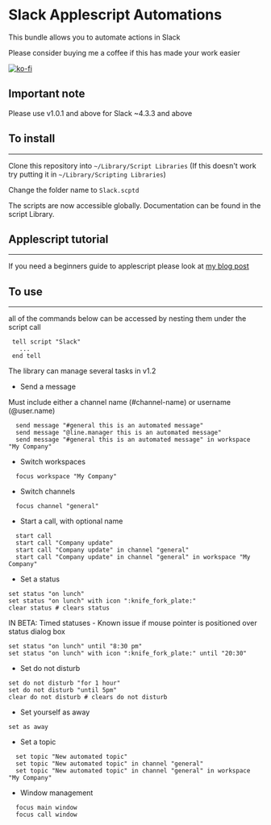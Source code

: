 # Slack Applescript Automations

This bundle allows you to automate actions in Slack

Please consider buying me a coffee if this has made your work easier

[![ko-fi](https://www.ko-fi.com/img/githubbutton_sm.svg)](https://ko-fi.com/C0C31L438)

## Important note

Please use v1.0.1 and above for Slack ~4.3.3 and above

## To install
---
Clone this repository into `~/Library/Script Libraries` (If this doesn't work try putting it in `~/Library/Scripting Libraries`)

Change the folder name to `Slack.scptd`

The scripts are now accessible globally. Documentation can be found in the script Library.

## Applescript tutorial
---

If you need a beginners guide to applescript please look at [my blog post](https://www.samknight.co.uk/2018/12/13/automating-slack-with-applescript.html)

## To use
---

all of the commands below can be accessed by nesting them under the script call

```
 tell script "Slack"
   ...
 end tell
```

The library can manage several tasks in v1.2

- Send a message

Must include either a channel name (#channel-name) or username (@user.name)
```
  send message "#general this is an automated message"
  send message "@line.manager this is an automated message"
  send message "#general this is an automated message" in workspace "My Company"
```

- Switch workspaces
```
  focus workspace "My Company"
```
- Switch channels
```
  focus channel "general"
```

- Start a call, with optional name
```
  start call
  start call "Company update"
  start call "Company update" in channel "general"
  start call "Company update" in channel "general" in workspace "My Company"
```
- Set a status
```
set status "on lunch"
set status "on lunch" with icon ":knife_fork_plate:"
clear status # clears status 

```
IN BETA: Timed statuses - Known issue if mouse pointer is positioned over status dialog box
```
set status "on lunch" until "8:30 pm"
set status "on lunch" with icon ":knife_fork_plate:" until "20:30"
```

- Set do not disturb
```
set do not disturb "for 1 hour"
set do not disturb "until 5pm"
clear do not disturb # clears do not disturb 
```

- Set yourself as away
```
set as away
```

- Set a topic
```
  set topic "New automated topic"
  set topic "New automated topic" in channel "general"
  set topic "New automated topic" in channel "general" in workspace "My Company"
```

- Window management
```
  focus main window
  focus call window
```



